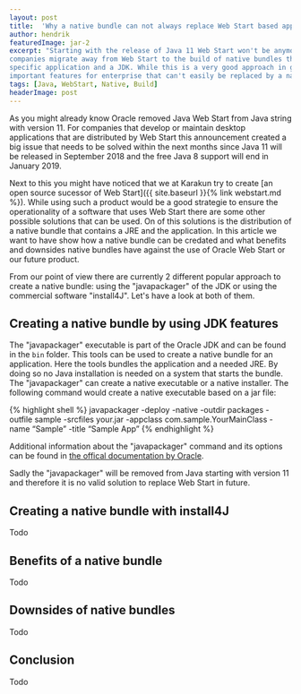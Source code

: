 ```yaml
---
layout: post
title:  'Why a native bundle can not always replace Web Start based applications'
author: hendrik
featuredImage: jar-2
excerpt: "Starting with the release of Java 11 Web Start won't be anymore part of the Oracle JDK. Based on this several
companies migrate away from Web Start to the build of native bundles that provide a native executable which contains the
specific application and a JDK. While this is a very good approach in general the Web Start technology contains some
important features for enterprise that can't easily be replaced by a native bundle."
tags: [Java, WebStart, Native, Build]
headerImage: post
---
```


As you might already know Oracle removed Java Web Start from Java string with version 11. For companies that develop or 
maintain desktop applications that are distributed by Web Start this announcement created a big issue that needs to be 
solved within the next months since Java 11 will be released in September 2018 and the free Java 8 support will end in 
January 2019.

Next to this you might have noticed that we at Karakun try to create [an open source sucessor of Web Start]({{ site.baseurl }}{% link webstart.md %}). 
While using such a product would be a good strategie to ensure the operationality of a software that uses Web Start there 
are some other possible solutions that can be used. On of this solutions is the distribution of a native bundle that 
contains a JRE and the application. In this article we want to have show how a native bundle can be credated and what 
benefits and downsides native bundles have against the use of Oracle Web Start or our future product.

From our point of view there are currently 2 different popular approach to create a native bundle: using the "javapackager" of the JDK or using the commercial software "install4J". Let's have a look at both of them.

## Creating a native bundle by using JDK features
The "javapackager" executable is part of the Oracle JDK and can be found in the `bin` folder. This tools can be used to 
create a native bundle for an application. Here the tools bundles the application and a needed JRE. By doing so no Java 
installation is needed on a system that starts the bundle. The "javapackager" can create a native executable or a native 
installer. The following command would create a native executable based on a jar file:

{% highlight shell %}
javapackager -deploy -native -outdir packages -outfile sample -srcfiles your.jar -appclass com.sample.YourMainClass -name “Sample” -title “Sample App”
{% endhighlight %}

Additional information about the "javapackager" command and its options can be found in [the offical documentation by Oracle](https://docs.oracle.com/javase/9/tools/javapackager.htm#JSWOR719).

Sadly the "javapackager" will be removed from Java starting with version 11 and therefore it is no valid solution to 
replace Web Start in future.

## Creating a native bundle with install4J
Todo

## Benefits of a native bundle
Todo

## Downsides of native bundles
Todo

## Conclusion
Todo